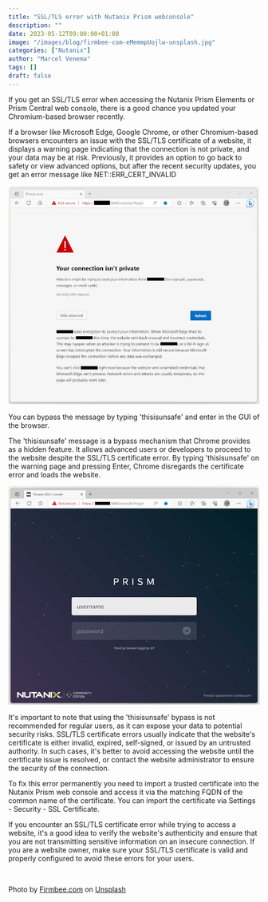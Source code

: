```yaml
---
title: "SSL/TLS error with Nutanix Prism webconsole"
description: ""
date: 2023-05-12T09:00:00+01:00 
image: "/images/blog/firmbee-com-eMemmpUojlw-unsplash.jpg"
categories: ["Nutanix"]
author: "Marcel Venema" 
tags: []
draft: false
---
```


If you get an SSL/TLS error when accessing the Nutanix Prism Elements or  Prism Central web console, there is a good chance you updated your Chromium-based browser recently.

<!--more-->

If a browser like Microsoft Edge, Google Chrome, or other Chromium-based browsers encounters an issue with the SSL/TLS certificate of a website, it displays a warning page indicating that the connection is not private, and your data may be at risk. Previously, it provides an option to go back to safety or view advanced options, but after the recent security updates, you get an error message like NET::ERR_CERT_INVALID

![image](err_cert_invalid.jpg)

You can bypass the message by typing 'thisisunsafe' and enter in the GUI of the browser. 

The 'thisisunsafe' message is a bypass mechanism that Chrome provides as a hidden feature. It allows advanced users or developers to proceed to the website despite the SSL/TLS certificate error. By typing 'thisisunsafe' on the warning page and pressing Enter, Chrome disregards the certificate error and loads the website.

![image](ntnx_login.jpg)

It's important to note that using the 'thisisunsafe' bypass is not recommended for regular users, as it can expose your data to potential security risks. SSL/TLS certificate errors usually indicate that the website's certificate is either invalid, expired, self-signed, or issued by an untrusted authority. In such cases, it's better to avoid accessing the website until the certificate issue is resolved, or contact the website administrator to ensure the security of the connection.

To fix this error permanently you need to import a trusted certificate into the Nutanix Prism web console and access it via the matching FQDN of the common name of the certificate. You can import the certificate via Settings - Security - SSL Certificate.

If you encounter an SSL/TLS certificate error while trying to access a website, it's a good idea to verify the website's authenticity and ensure that you are not transmitting sensitive information on an insecure connection. If you are a website owner, make sure your SSL/TLS certificate is valid and properly configured to avoid these errors for your users.   

&nbsp;  

Photo by <a href="https://unsplash.com/@firmbee?utm_content=creditCopyText&utm_medium=referral&utm_source=unsplash">Firmbee.com</a> on <a href="https://unsplash.com/photos/person-using-black-laptop-computer-eMemmpUojlw?utm_content=creditCopyText&utm_medium=referral&utm_source=unsplash">Unsplash</a>
  
&nbsp;  
